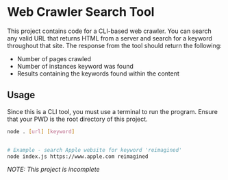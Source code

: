 # Web Crawler Search Tool

This project contains code for a CLI-based web crawler. You can search any valid URL that returns HTML from a server and search for a keyword throughout that site. The response from the tool should return the following:

- Number of pages crawled
- Number of instances keyword was found
- Results containing the keywords found within the content

## Usage

Since this is a CLI tool, you must use a terminal to run the program.  Ensure that your PWD is the root directory of this project.

```bash
node . [url] [keyword]


# Example - search Apple website for keyword 'reimagined'
node index.js https://www.apple.com reimagined
```

_NOTE: This project is incomplete_
